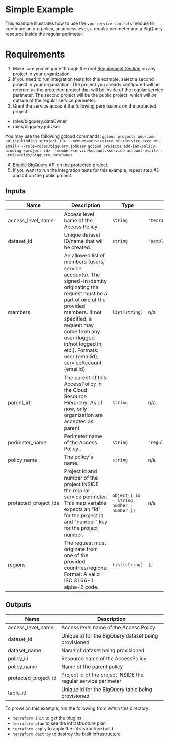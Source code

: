 # Simple Example

This example illustrates how to use the `vpc-service-controls` module to configure an org policy, an access level, a regular perimeter and a BigQuery resource inside the regular perimeter.

# Requirements

1. Make sure you've gone through the root [Requirement Section](../../README.md#requirements) on any project in your organization.
2. If you need to run integration tests for this example, select a second project in your organization. The project you already configured will be referred as the protected project that will be inside of the regular service perimeter. The second project will be the public project, which will be outside of the regular service perimeter.
3. Grant the service account the following permissions on the protected project:
 - roles/bigquery.dataOwner
 - roles/bigquery.jobUser

You may use the following gcloud commands:
   `gcloud projects add-iam-policy-binding <project-id> --member=serviceAccount:<service-account-email> --role=roles/bigquery.jobUser`
   `gcloud projects add-iam-policy-binding <project-id> --member=serviceAccount:<service-account-email> --role=roles/bigquery.dataOwner`

4. Enable BigQuery API on the protected project.
5. If you want to run the integration tests for this example, repeat step #3 and #4 on the public project.



<!-- BEGINNING OF PRE-COMMIT-TERRAFORM DOCS HOOK -->
## Inputs

| Name | Description | Type | Default | Required |
|------|-------------|------|---------|:--------:|
| access\_level\_name | Access level name of the Access Policy. | `string` | `"terraform_members"` | no |
| dataset\_id | Unique dataset ID/name that will be created. | `string` | `"sample_dataset"` | no |
| members | An allowed list of members (users, service accounts). The signed-in identity originating the request must be a part of one of the provided members. If not specified, a request may come from any user (logged in/not logged in, etc.). Formats: user:{emailid}, serviceAccount:{emailid} | `list(string)` | n/a | yes |
| parent\_id | The parent of this AccessPolicy in the Cloud Resource Hierarchy. As of now, only organization are accepted as parent. | `string` | n/a | yes |
| perimeter\_name | Perimeter name of the Access Policy.. | `string` | `"regular_perimeter_1"` | no |
| policy\_name | The policy's name. | `string` | n/a | yes |
| protected\_project\_ids | Project id and number of the project INSIDE the regular service perimeter. This map variable expects an "id" for the project id and "number" key for the project number. | `object({ id = string, number = number })` | n/a | yes |
| regions | The request must originate from one of the provided countries/regions. Format: A valid ISO 3166-1 alpha-2 code. | `list(string)` | `[]` | no |

## Outputs

| Name | Description |
|------|-------------|
| access\_level\_name | Access level name of the Access Policy. |
| dataset\_id | Unique id for the BigQuery dataset being provisioned |
| dataset\_name | Name of dataset being provisioned |
| policy\_id | Resource name of the AccessPolicy. |
| policy\_name | Name of the parent policy |
| protected\_project\_id | Project id of the project INSIDE the regular service perimeter |
| table\_id | Unique id for the BigQuery table being provisioned |

<!-- END OF PRE-COMMIT-TERRAFORM DOCS HOOK -->

To provision this example, run the following from within this directory:
- `terraform init` to get the plugins
- `terraform plan` to see the infrastructure plan
- `terraform apply` to apply the infrastructure build
- `terraform destroy` to destroy the built infrastructure
